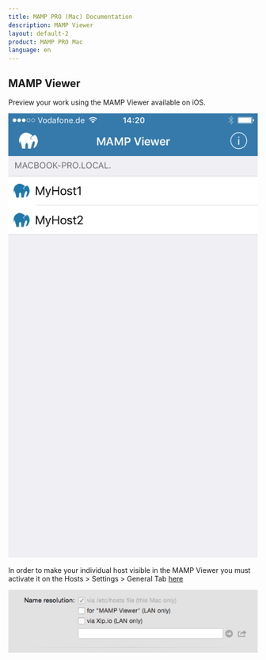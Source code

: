 ```yaml
---
title: MAMP PRO (Mac) Documentation
description: MAMP Viewer
layout: default-2
product: MAMP PRO Mac
language: en
---
```


## MAMP Viewer

Preview your work using the MAMP Viewer available on iOS.

![MAMP](MAMPViewer.png)

In order to make your individual host visible in the MAMP Viewer you must activate it on the Hosts > Settings > General Tab [here](../Settings/Hosts/General)

![MAMP](SetMAMPViewer.png)




